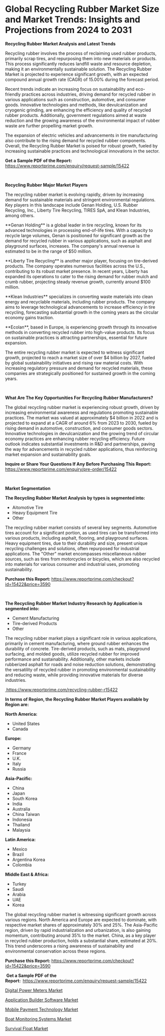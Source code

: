 <p><h1>Global Recycling Rubber Market Size and Market Trends: Insights and Projections from 2024 to 2031</h1></p><p><strong>Recycling Rubber Market Analysis and Latest Trends</strong></p>
<p><p>Recycling rubber involves the process of reclaiming used rubber products, primarily scrap tires, and repurposing them into new materials or products. This process significantly reduces landfill waste and resource depletion, making it an environmentally sustainable solution. The Recycling Rubber Market is projected to experience significant growth, with an expected compound annual growth rate (CAGR) of 15.00% during the forecast period. </p><p>Recent trends indicate an increasing focus on sustainability and eco-friendly practices across industries, driving demand for recycled rubber in various applications such as construction, automotive, and consumer goods. Innovative technologies and methods, like devulcanization and cryogenic grinding, are enhancing the efficiency and quality of recycled rubber products. Additionally, government regulations aimed at waste reduction and the growing awareness of the environmental impact of rubber waste are further propelling market growth. </p><p>The expansion of electric vehicles and advancements in tire manufacturing also contribute to the rising demand for recycled rubber components. Overall, the Recycling Rubber Market is poised for robust growth, fueled by increasing sustainable practices and technological innovations in the sector.</p></p>
<p><strong>Get a Sample PDF of the Report:&nbsp;</strong> <a href="https://www.reportprime.com/enquiry/request-sample/15422?utm_campaign=1137&utm_medium=2&utm_source=Github&utm_content=ia&utm_term=18102024&utm_id=recycling-rubber">https://www.reportprime.com/enquiry/request-sample/15422</a></p>
<p>&nbsp;</p>
<p><strong>Recycling Rubber Major Market Players</strong></p>
<p><p>The recycling rubber market is evolving rapidly, driven by increasing demand for sustainable materials and stringent environmental regulations. Key players in this landscape include Genan Holding, U.S. Rubber Recycling, Inc., Liberty Tire Recycling, TIRES SpA, and Klean Industries, among others. </p><p>**Genan Holding** is a global leader in tire recycling, known for its advanced technologies in processing end-of-life tires. With a capacity to recycle large volumes, Genan is positioned for significant growth as the demand for recycled rubber in various applications, such as asphalt and playground surfaces, increases. The company's annual revenue is estimated to be in the range of $50 million.</p><p>**Liberty Tire Recycling** is another major player, focusing on tire-derived products. The company operates numerous facilities across the U.S., contributing to its robust market presence. In recent years, Liberty has expanded its operations to cater to the rising demand for rubber mulch and crumb rubber, projecting steady revenue growth, currently around $100 million.</p><p>**Klean Industries** specializes in converting waste materials into clean energy and recyclable materials, including rubber products. The company aims to leverage technological advancements to increase efficiency in tire recycling, forecasting substantial growth in the coming years as the circular economy gains traction.</p><p>**Ecolan**, based in Europe, is experiencing growth through its innovative methods in converting recycled rubber into high-value products. Its focus on sustainable practices is attracting partnerships, essential for future expansion.</p><p>The entire recycling rubber market is expected to witness significant growth, projected to reach a market size of over $4 billion by 2027, fueled by global sustainability initiatives and rising raw material costs. With increasing regulatory pressure and demand for recycled materials, these companies are strategically positioned for sustained growth in the coming years.</p></p>
<p>&nbsp;</p>
<p><strong>What Are The Key Opportunities For Recycling Rubber Manufacturers?</strong></p>
<p><p>The global recycling rubber market is experiencing robust growth, driven by increasing environmental awareness and regulations promoting sustainable practices. The market was valued at approximately $4 billion in 2022 and is projected to expand at a CAGR of around 6% from 2023 to 2030, fueled by rising demand in automotive, construction, and consumer goods sectors. Innovative technologies in devulcanization and the growing trend of circular economy practices are enhancing rubber recycling efficiency. Future outlook indicates substantial investments in R&D and partnerships, paving the way for advancements in recycled rubber applications, thus reinforcing market expansion and sustainability goals.</p></p>
<p><strong>Inquire or Share Your Questions If Any Before Purchasing This Report:</strong> <a href="https://www.reportprime.com/enquiry/pre-order/15422?utm_campaign=1137&utm_medium=2&utm_source=Github&utm_content=ia&utm_term=18102024&utm_id=recycling-rubber">https://www.reportprime.com/enquiry/pre-order/15422</a></p>
<p>&nbsp;</p>
<p><strong>Market Segmentation</strong></p>
<p><strong>The Recycling Rubber Market Analysis by types is segmented into:</strong></p>
<p><ul><li>Aitomotive Tire</li><li>Heavy Equipment Tire</li><li>Other</li></ul></p>
<p><p>The recycling rubber market consists of several key segments. Automotive tires account for a significant portion, as used tires can be transformed into various products, including asphalt, flooring, and playground surfaces. Heavy equipment tires, due to their durability and size, present unique recycling challenges and solutions, often repurposed for industrial applications. The "Other" market encompasses miscellaneous rubber sources, such as tires from motorcycles or bicycles, which are also recycled into materials for various consumer and industrial uses, promoting sustainability.</p></p>
<p><strong>Purchase this Report:&nbsp;</strong><a href="https://www.reportprime.com/checkout?id=15422&price=3590&utm_campaign=1137&utm_medium=2&utm_source=Github&utm_content=ia&utm_term=18102024&utm_id=recycling-rubber">https://www.reportprime.com/checkout?id=15422&price=3590</a></p>
<p>&nbsp;</p>
<p><strong>The Recycling Rubber Market Industry Research by Application is segmented into:</strong></p>
<p><ul><li>Cement Manufacturing</li><li>Tire-derived Products</li><li>Other</li></ul></p>
<p><p>The recycling rubber market plays a significant role in various applications, primarily in cement manufacturing, where ground rubber enhances the durability of concrete. Tire-derived products, such as mats, playground surfacing, and molded goods, utilize recycled rubber for improved performance and sustainability. Additionally, other markets include rubberized asphalt for roads and noise reduction solutions, demonstrating the versatility of recycled rubber in promoting environmental sustainability and reducing waste, while providing innovative materials for diverse industries.</p></p>
<p><a href="https://www.reportprime.com/recycling-rubber-r15422?utm_campaign=1137&utm_medium=2&utm_source=Github&utm_content=ia&utm_term=18102024&utm_id=recycling-rubber">&nbsp;https://www.reportprime.com/recycling-rubber-r15422</a></p>
<p><strong>In terms of Region, the Recycling Rubber Market Players available by Region are:</strong></p>
<p>
    <p> <strong> North America: </strong>
        <ul>
            <li>United States</li>
            <li>Canada</li>
        </ul>
        </p> 
    <p> <strong> Europe: </strong>
        <ul>
            <li>Germany</li>
            <li>France</li>
            <li>U.K.</li>
            <li>Italy</li>
            <li>Russia</li>
        </ul>
        </p> 
    <p> <strong> Asia-Pacific: </strong>
        <ul>
            <li>China</li>
            <li>Japan</li>
            <li>South Korea</li>
            <li>India</li>
            <li>Australia</li>
            <li>China Taiwan</li>
            <li>Indonesia</li>
            <li>Thailand</li>
            <li>Malaysia</li>
        </ul>
        </p> 
    <p> <strong> Latin America: </strong>
        <ul>
            <li>Mexico</li>
            <li>Brazil</li>
            <li>Argentina Korea</li>
            <li>Colombia</li>
        </ul>
        </p> 
    <p> <strong> Middle East & Africa: </strong>
        <ul>
            <li>Turkey</li>
            <li>Saudi</li>
            <li>Arabia</li>
            <li>UAE</li>
            <li>Korea</li>
        </ul>
    </p>
    </p>
<p><p>The global recycling rubber market is witnessing significant growth across various regions. North America and Europe are expected to dominate, with respective market shares of approximately 30% and 25%. The Asia-Pacific region, driven by rapid industrialization and urbanization, is also gaining momentum, contributing around 35% to the market. China, as a key player in recycled rubber production, holds a substantial share, estimated at 20%. This trend underscores a rising awareness of sustainability and environmental conservation across these regions.</p></p>
<p><strong>Purchase this Report: </strong><a href="https://www.reportprime.com/checkout?id=15422&price=3590&utm_campaign=1137&utm_medium=2&utm_source=Github&utm_content=ia&utm_term=18102024&utm_id=recycling-rubber">https://www.reportprime.com/checkout?id=15422&price=3590</a></p>
<p>&nbsp;<strong>Get a Sample PDF of the Report:&nbsp;&nbsp;</strong><a href="https://www.reportprime.com/enquiry/request-sample/15422?utm_campaign=1137&utm_medium=2&utm_source=Github&utm_content=ia&utm_term=18102024&utm_id=recycling-rubber">https://www.reportprime.com/enquiry/request-sample/15422</a></p>
<p><strong></strong></p>
<p><p><a href="https://www.linkedin.com/pulse/driving-forces-global-digital-power-meters-market-trends-applications-ibt4f?utm_campaign=1137&utm_medium=2&utm_source=Github&utm_content=ia&utm_term=18102024&utm_id=recycling-rubber">Digital Power Meters Market</a></p><p><a href="https://github.com/whitbyuhringenn/Market-Research-Report-List-1/blob/main/application-builder-software-market.md?utm_campaign=1137&utm_medium=2&utm_source=Github&utm_content=ia&utm_term=18102024&utm_id=recycling-rubber">Application Builder Software Market</a></p><p><a href="https://www.linkedin.com/pulse/mobile-payment-technology-market-shifts-strategic-analysis-2024-2031-vyugf?utm_campaign=1137&utm_medium=2&utm_source=Github&utm_content=ia&utm_term=18102024&utm_id=recycling-rubber">Mobile Payment Technology Market</a></p><p><a href="https://issuu.com/reportprime-2/docs/boat-monitoring-systems-market-size_08f0f51951bb2e?utm_campaign=1137&utm_medium=2&utm_source=Github&utm_content=ia&utm_term=18102024&utm_id=recycling-rubber">Boat Monitoring Systems Market</a></p><p><a href="https://issuu.com/reportprime-2/docs/survival-float-market-size-2030.ppt_46f2675de3442b?utm_campaign=1137&utm_medium=2&utm_source=Github&utm_content=ia&utm_term=18102024&utm_id=recycling-rubber">Survival Float Market</a></p></p>